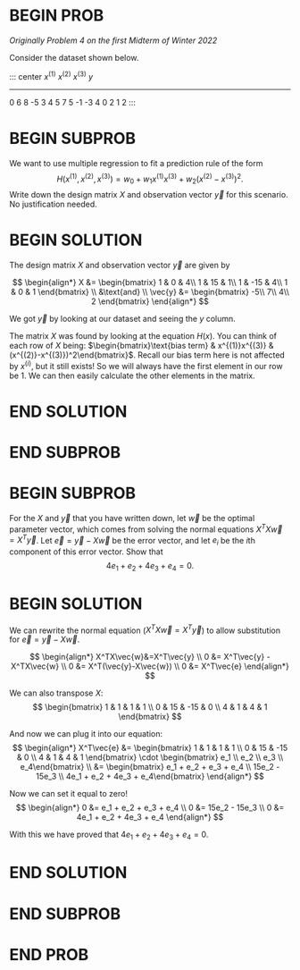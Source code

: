 # BEGIN PROB

<i>Originally Problem 4 on the first Midterm of Winter 2022</i>

Consider the dataset shown below.

::: center
  $x^{(1)}$   $x^{(2)}$   $x^{(3)}$   $y$
  ----------- ----------- ----------- -----
  0           6           8           -5
  3           4           5           7
  5           -1          -3          4
  0           2           1           2
:::

# BEGIN SUBPROB

We want to use multiple regression to fit a prediction rule
of the form
$$H(x^{(1)}, x^{(2)}, x^{(3)}) = w_0 + w_1 x^{(1)}x^{(3)} + w_2 (x^{(2)}-x^{(3)})^2.$$
Write down the design matrix $X$ and observation vector $\vec{y}$ for
this scenario. No justification needed.

# BEGIN SOLUTION

The design matrix $X$ and observation vector $\vec{y}$ are given by

$$
\begin{align*}
X &=
\begin{bmatrix}
1 & 0 & 4\\
1 & 15 & 1\\
1 & -15 & 4\\
1 & 0 & 1
\end{bmatrix} \\
&\text{and} \\
\vec{y} &= \begin{bmatrix}
-5\\
7\\
4\\
2
\end{bmatrix}
\end{align*}
$$

We got $\vec{y}$ by looking at our dataset and seeing the $y$ column.

The matrix $X$ was found by looking at the equation $H(x)$. You can think of each row of $X$ being: $\begin{bmatrix}\text{bias term} & x^{(1)}x^{(3)} & (x^{(2)}-x^{(3)})^2\end{bmatrix}$. Recall our bias term here is not affected by $x^{(i)}$, but it still exists! So we will always have the first element in our row be $1$. We can then easily calculate the other elements in the matrix.

# END SOLUTION

# END SUBPROB

# BEGIN SUBPROB

For the $X$ and $\vec{y}$ that you have written down, let $\vec{w}$ be the optimal parameter vector, which comes from solving the normal equations $X^TX\vec{w}=X^T\vec{y}$. Let $\vec{e} = \vec{y} - X \vec{w}$ be the error vector, and let $e_i$ be the $i$th component of this error vector. Show that $$4e_1+e_2+4e_3+e_4=0.$$

# BEGIN SOLUTION

We can rewrite the normal equation ($X^TX\vec{w}=X^T\vec{y}$) to allow substitution for $\vec{e} = \vec{y} - X \vec{w}$.

$$
\begin{align*}
X^TX\vec{w}&=X^T\vec{y} \\ 
0 &= X^T\vec{y} - X^TX\vec{w} \\
0 &= X^T(\vec{y}-X\vec{w}) \\
0 &= X^T\vec{e}
\end{align*}
$$

We can also transpose $X$:
$$
\begin{bmatrix}
1 & 1 & 1 & 1 \\ 0 & 15 & -15 & 0 \\ 4 & 1 & 4 & 1
\end{bmatrix}
$$

And now we can plug it into our equation:
$$
\begin{align*}
X^T\vec{e} &= 
\begin{bmatrix}
1 & 1 & 1 & 1 \\ 0 & 15 & -15 & 0 \\ 4 & 1 & 4 & 1
\end{bmatrix} \cdot \begin{bmatrix} e_1 \\ e_2 \\ e_3 \\ e_4\end{bmatrix} \\
&= \begin{bmatrix} e_1 + e_2 + e_3 + e_4 \\
15e_2 - 15e_3 \\ 4e_1 + e_2 + 4e_3 + e_4\end{bmatrix}
\end{align*}
$$

Now we can set it equal to zero!
$$
\begin{align*}
0 &= e_1 + e_2 + e_3 + e_4 \\
0 &= 15e_2 - 15e_3 \\
0 &= 4e_1 + e_2 + 4e_3 + e_4
\end{align*}
$$

With this we have proved that $4e_1+e_2+4e_3+e_4=0$.

# END SOLUTION

# END SUBPROB

# END PROB